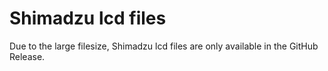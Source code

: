 # Shimadzu lcd files

Due to the large filesize, Shimadzu lcd files are only available in the GitHub Release.
